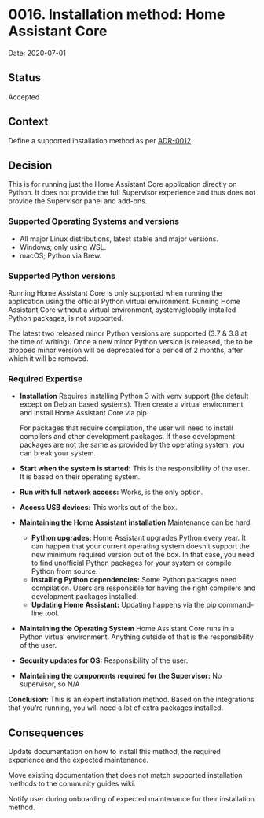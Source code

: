 # 0016. Installation method: Home Assistant Core

Date: 2020-07-01

## Status

Accepted

## Context

Define a supported installation method as per [ADR-0012](https://github.com/home-assistant/architecture/blob/master/adr/0012-define-supported-installation-method.md).

## Decision

This is for running just the Home Assistant Core application directly on Python. It does not provide the full Supervisor experience and thus does not provide the Supervisor panel and add-ons.

### Supported Operating Systems and versions

- All major Linux distributions, latest stable and major versions.
- Windows; only using WSL.
- macOS; Python via Brew.

### Supported Python versions

Running Home Assistant Core is only supported when running the application using the official Python virtual environment. Running Home Assistant Core without a virtual environment, system/globally installed Python packages, is not supported.

The latest two released minor Python versions are supported (3.7 & 3.8 at the time of writing). Once a new minor Python version is released, the to be dropped minor version will be deprecated for a period of 2 months, after which it will be removed.

### Required Expertise

- **Installation**
  Requires installing Python 3 with venv support (the default except on Debian based systems). Then create a virtual environment and install Home Assistant Core via pip.

  For packages that require compilation, the user will need to install compilers and other development packages. If those development packages are not the same as provided by the operating system, you can break your system.

* **Start when the system is started:** This is the responsibility of the user. It is based on their operating system.
* **Run with full network access:** Works, is the only option.
* **Access USB devices:** This works out of the box.

* **Maintaining the Home Assistant installation**
  Maintenance can be hard.

  - **Python upgrades:** Home Assistant upgrades Python every year. It can happen that your current operating system doesn’t support the new minimum required version out of the box. In that case, you need to find unofficial Python packages for your system or compile Python from source.
  - **Installing Python dependencies:** Some Python packages need compilation. Users are responsible for having the right compilers and development packages installed.
  - **Updating Home Assistant:** Updating happens via the pip command-line tool.

- **Maintaining the Operating System**
  Home Assistant Core runs in a Python virtual environment. Anything outside of that is the responsibility of the user.

* **Security updates for OS:** Responsibility of the user.

* **Maintaining the components required for the Supervisor:** No supervisor, so N/A

**Conclusion:**
This is an expert installation method. Based on the integrations that you’re running, you will need a lot of extra packages installed.

## Consequences

Update documentation on how to install this method, the required experience and the expected maintenance.

Move existing documentation that does not match supported installation methods to the community guides wiki.

Notify user during onboarding of expected maintenance for their installation method.
